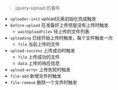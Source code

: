 > jquery-upload 的事件

* `uploader-init` upload元素初始化完成触发
* `before-upload` 在准备好上传但是没有上传时触发
    * `waitUploadFiles` 待上传的文件列表
* `uploading` 已经开始上传时触发，每个文件触发一次
    * `file` 当前上传的文件
* `upload-success` 上传成功时触发
    * `file` 上传成功的文件
    * `data` 上传的响应信息
* `upload-error` 上传失败时触发
* `file-add` 新增文件时触发
* `file-remove` 删除一个文件时触发 